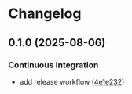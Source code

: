 # Changelog

## 0.1.0 (2025-08-06)


### Continuous Integration

* add release workflow ([4e1e232](https://github.com/andreiltd/picoforge/commit/4e1e23228bc0a5ca1dfcab90c99911252cb24018))
